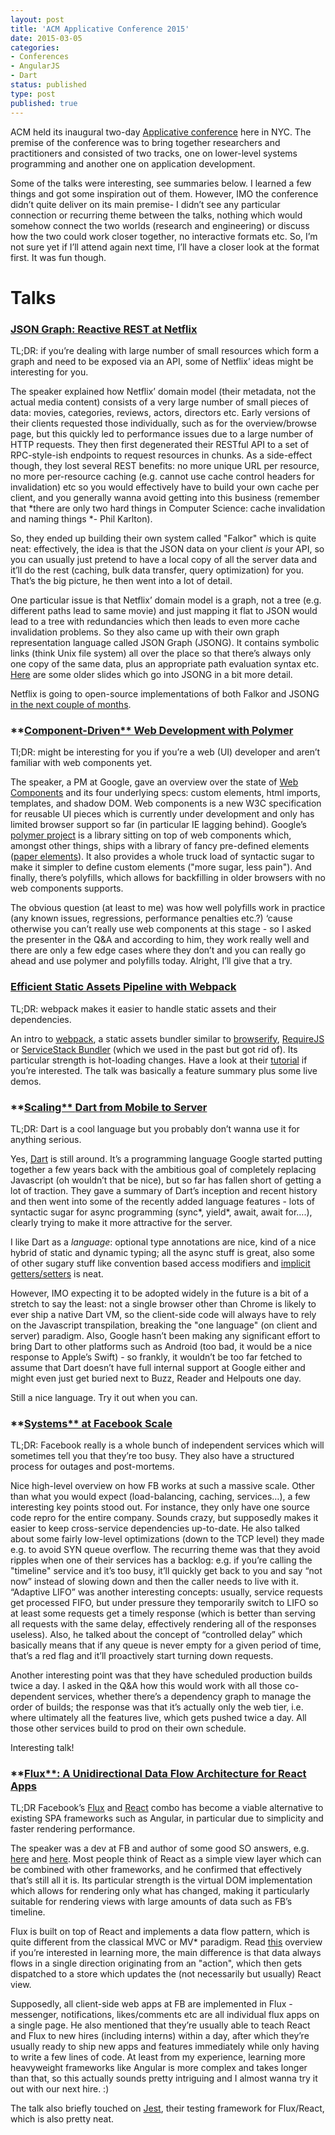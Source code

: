 ```yaml
---
layout: post
title: 'ACM Applicative Conference 2015'
date: 2015-03-05 
categories:
- Conferences
- AngularJS
- Dart
status: published
type: post
published: true
---
```


ACM held its inaugural two-day [Applicative conference](http://applicative.acm.org/) here in NYC. The premise of the conference was to bring together researchers and practitioners and consisted of two tracks, one on lower-level systems programming and another one on application development. <!-- more -->

Some of the talks were interesting, see summaries below. I learned a few things and got some inspiration out of them. However, IMO the conference didn’t quite deliver on its main premise- I didn’t see any particular connection or recurring theme between the talks, nothing which would somehow connect the two worlds (research and engineering) or discuss how the two could work closer together, no interactive formats etc. So, I’m not sure yet if I’ll attend again next time, I’ll have a closer look at the format first. It was fun though.

# Talks

### [JSON Graph: Reactive REST at Netflix](http://applicative.acm.org/speaker-JafarHusain.html)

TL;DR: if you’re dealing with large number of small resources which form a graph and need to be exposed via an API, some of Netflix’ ideas might be interesting for you.

The speaker explained how Netflix’ domain model (their metadata, not the actual media content) consists of a very large number of small pieces of data: movies, categories, reviews, actors, directors etc. Early versions of their clients requested those individually, such as for the overview/browse page, but this quickly led to performance issues due to a large number of HTTP requests. They then first degenerated their RESTful API to a set of RPC-style-ish endpoints to request resources in chunks. As a side-effect though, they lost several REST benefits: no more unique URL per resource, no more per-resource caching (e.g. cannot use cache control headers for invalidation) etc so you would effectively have to build your own cache per client, and you generally wanna avoid getting into this business (remember that *there are only two hard things in Computer Science: cache invalidation and naming things *- Phil Karlton). 

So, they ended up building their own system called "Falkor" which is quite neat: effectively, the idea is that the JSON data on your client *is* your API, so you can usually just pretend to have a local copy of all the server data and it’ll do the rest (caching, bulk data transfer, query optimization) for you. That’s the big picture, he then went into a lot of detail.

One particular issue is that Netflix’ domain model is a graph, not a tree (e.g. different paths lead to same movie) and just mapping it flat to JSON would lead to a tree with redundancies which then leads to even more cache invalidation problems. So they also came up with their own graph representation language called JSON Graph (JSONG). It contains symbolic links (think Unix file system) all over the place so that there’s always only one copy of the same data, plus an appropriate path evaluation syntax etc. [Here](http://www.slideshare.net/InfoQ/reactive-rest) are some older slides which go into JSONG in a bit more detail.

Netflix is going to open-source implementations of both Falkor and JSONG [in the next couple of months](https://twitter.com/jhusain/status/572528802741395456).

### **[Component-Driven** ](http://applicative.acm.org/speaker-TaylorSavage.html)[Web Development with Polymer](http://applicative.acm.org/speaker-TaylorSavage.html)

Tl;DR: might be interesting for you if you’re a web (UI) developer and aren’t familiar with web components yet.

The speaker, a PM at Google, gave an overview over the state of [Web Components](http://webcomponents.org/) and its four underlying specs: custom elements, html imports, templates, and shadow DOM. Web components is a new W3C specification for reusable UI pieces which is currently under development and only has limited browser support so far (in particular IE lagging behind). Google’s [polymer project](https://www.polymer-project.org/) is a library sitting on top of web components which, amongst other things, ships with a library of fancy pre-defined elements ([paper elements](https://www.polymer-project.org/components/paper-elements/demo.html#core-toolbar)). It also provides a whole truck load of syntactic sugar to make it simpler to define custom elements ("more sugar, less pain"). And finally, there’s polyfills, which allows for backfilling in older browsers with no web components supports.

The obvious question (at least to me) was how well polyfills work in practice (any known issues, regressions, performance penalties etc.?) ‘cause otherwise you can’t really use web components at this stage - so I asked the presenter in the Q&A and according to him, they work really well and there are only a few edge cases where they don’t and you can really go ahead and use polymer and polyfills today. Alright, I’ll give that a try.

### [Efficient Static Assets Pipeline with Webpack](http://applicative.acm.org/speaker-AlexandrineBoissiere.html)

TL;DR: webpack makes it easier to handle static assets and their dependencies.

An intro to [webpack](http://webpack.github.io/), a static assets bundler similar to [browserify](http://browserify.org/), [RequireJS](http://requirejs.org/) or [ServiceStack Bundler](https://github.com/ServiceStack/Bundler) (which we used in the past but got rid of). Its particular strength is hot-loading changes. Have a look at their [tutorial](http://webpack.github.io/docs/tutorials/getting-started/) if you’re interested. The talk was basically a feature summary plus some live demos.

### **[Scaling** ](http://applicative.acm.org/speaker-GroveMoore.html)[Dart from Mobile to Server](http://applicative.acm.org/speaker-GroveMoore.html)

TL;DR: Dart is a cool language but you probably don’t wanna use it for anything serious.

Yes, [Dart](https://www.dartlang.org) is still around. It’s a programming language Google started putting together a few years back with the ambitious goal of completely replacing Javascript (oh wouldn’t that be nice), but so far has fallen short of getting a lot of traction. They gave a summary of Dart’s inception and recent history and then went into some of the recently added language features - lots of syntactic sugar for async programming (sync*, yield*, await, await for….), clearly trying to make it more attractive for the server.

I like Dart as a *language*: optional type annotations are nice, kind of a nice hybrid of static and dynamic typing; all the async stuff is great, also some of other sugary stuff like convention based access modifiers and [implicit getters/setters](http://maxhorstmann.net/blog/2013/09/22/plain-old-dart-objects/) is neat. 

However, IMO expecting it to be adopted widely in the future is a bit of a stretch to say the least: not a single browser other than Chrome is likely to ever ship a native Dart VM, so the client-side code will always have to rely on the Javascript transpilation, breaking the "one language" (on client and server) paradigm. Also, Google hasn’t been making any significant effort to bring Dart to other platforms such as Android (too bad, it would be a nice response to Apple’s Swift) - so frankly, it wouldn’t be too far fetched to assume that Dart doesn’t have full internal support at Google either and might even just get buried next to Buzz, Reader and Helpouts one day.

Still a nice language. Try it out when you can.

### **[Systems** ](http://applicative.acm.org/speaker-BenMaurer.html)[at Facebook Scale](http://applicative.acm.org/speaker-BenMaurer.html)

TL;DR: Facebook really is a whole bunch of independent services which will sometimes tell you that they’re too busy. They also have a structured process for outages and post-mortems.

Nice high-level overview on how FB works at such a massive scale. Other than what you would expect (load-balancing, caching, services…), a few interesting key points stood out. For instance, they only have one source code repro for the entire company. Sounds crazy, but supposedly makes it easier to keep cross-service dependencies up-to-date. He also talked about some fairly low-level optimizations (down to the TCP level) they made e.g. to avoid SYN queue overflow. The recurring theme was that they avoid ripples when one of their services has a backlog: e.g. if you’re calling the "timeline" service and it’s too busy, it’ll quickly get back to you and say “not now” instead of slowing down and then the caller needs to live with it. “Adaptive LIFO” was another interesting concepts: usually, service requests get processed FIFO, but under pressure they temporarily switch to LIFO so at least some requests get a timely response (which is better than serving all requests with the same delay, effectively rendering all of the responses useless). Also, he talked about the concept of “controlled delay” which basically means that if any queue is never empty for a given period of time, that’s a red flag and it’ll proactively start turning down requests.

Another interesting point was that they have scheduled production builds twice a day. I asked in the Q&A how this would work with all those co-dependent services, whether there’s a dependency graph to manage the order of builds; the response was that it’s actually only the web tier, i.e. where ultimately all the features live, which gets pushed twice a day. All those other services build to prod on their own schedule.

Interesting talk!

### **[Flux**:](http://applicative.acm.org/speaker-BillFisher.html)[ A Unidirectional Data Flow Architecture for React Apps](http://applicative.acm.org/speaker-BillFisher.html)

TL;DR Facebook’s [Flux](https://facebook.github.io/flux/) and [React](https://facebook.github.io/react/) combo has become a viable alternative to existing SPA frameworks such as Angular, in particular due to simplicity and faster rendering performance.

The speaker was a dev at FB and author of some good SO answers, e.g. [here](http://stackoverflow.com/questions/23591325/in-flux-architecture-how-do-you-manage-store-lifecycle/23597375#23597375) and [here](http://stackoverflow.com/questions/27264487/from-angularjs-to-flux-the-react-way/27267083#27267083). Most people think of React as a simple view layer which can be combined with other frameworks, and he confirmed that effectively that’s still all it is. Its particular strength is the virtual DOM implementation which allows for rendering only what has changed, making it particularly suitable for rendering views with large amounts of data such as FB’s timeline.

Flux is built on top of React and implements a data flow pattern, which is quite different from the classical MVC or MV* paradigm. Read [this](https://facebook.github.io/flux/docs/overview.html#content) overview if you’re interested in learning more, the main difference is that data always flows in a single direction originating from an "action", which then gets dispatched to a store which updates the (not necessarily but usually) React view.

Supposedly, all client-side web apps at FB are implemented in Flux - messenger, notifications, likes/comments etc are all individual flux apps on a single page. He also mentioned that they’re usually able to teach React and Flux to new hires (including interns) within a day, after which they’re usually ready to ship new apps and features immediately while only having to write a few lines of code. At least from my experience, learning more heavyweight frameworks like Angular is more complex and takes longer than that, so this actually sounds pretty intriguing and I almost wanna try it out with our next hire. :)

The talk also briefly touched on [Jest](http://facebook.github.io/flux/docs/testing-flux-applications.html), their testing framework for Flux/React, which is also pretty neat.
